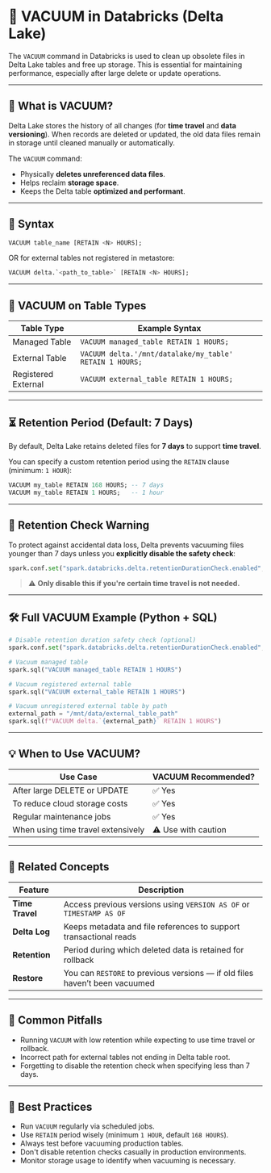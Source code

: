 # 🧹 VACUUM in Databricks (Delta Lake)

The `VACUUM` command in Databricks is used to clean up obsolete files in Delta Lake tables and free up storage. This is essential for maintaining performance, especially after large delete or update operations.

---

## 📌 What is VACUUM?

Delta Lake stores the history of all changes (for **time travel** and **data versioning**). When records are deleted or updated, the old data files remain in storage until cleaned manually or automatically.

The `VACUUM` command:
- Physically **deletes unreferenced data files**.
- Helps reclaim **storage space**.
- Keeps the Delta table **optimized and performant**.

---

## 🧪 Syntax

```sql
VACUUM table_name [RETAIN <N> HOURS];
```

OR for external tables not registered in metastore:

```sql
VACUUM delta.`<path_to_table>` [RETAIN <N> HOURS];
```

---

## 📁 VACUUM on Table Types

| Table Type          | Example Syntax                                          |
| ------------------- | ------------------------------------------------------- |
| Managed Table       | `VACUUM managed_table RETAIN 1 HOURS;`                  |
| External Table      | `VACUUM delta.'/mnt/datalake/my_table' RETAIN 1 HOURS;` |
| Registered External | `VACUUM external_table RETAIN 1 HOURS;`                 |

---

## ⏳ Retention Period (Default: 7 Days)

By default, Delta Lake retains deleted files for **7 days** to support **time travel**.

You can specify a custom retention period using the `RETAIN` clause (minimum: `1 HOUR`):

```sql
VACUUM my_table RETAIN 168 HOURS; -- 7 days
VACUUM my_table RETAIN 1 HOURS;   -- 1 hour
```

---

## 🔐 Retention Check Warning

To protect against accidental data loss, Delta prevents vacuuming files younger than 7 days unless you **explicitly disable the safety check**:

```python
spark.conf.set("spark.databricks.delta.retentionDurationCheck.enabled", "false")
```

> ⚠️ **Only disable this if you're certain time travel is not needed.**

---

## 🛠 Full VACUUM Example (Python + SQL)

```python
# Disable retention duration safety check (optional)
spark.conf.set("spark.databricks.delta.retentionDurationCheck.enabled", "false")

# Vacuum managed table
spark.sql("VACUUM managed_table RETAIN 1 HOURS")

# Vacuum registered external table
spark.sql("VACUUM external_table RETAIN 1 HOURS")

# Vacuum unregistered external table by path
external_path = "/mnt/data/external_table_path"
spark.sql(f"VACUUM delta.`{external_path}` RETAIN 1 HOURS")
```

---

## 💡 When to Use VACUUM?

| Use Case                           | VACUUM Recommended? |
| ---------------------------------- | ------------------- |
| After large DELETE or UPDATE       | ✅ Yes               |
| To reduce cloud storage costs      | ✅ Yes               |
| Regular maintenance jobs           | ✅ Yes               |
| When using time travel extensively | ⚠️ Use with caution |

---

## 🧠 Related Concepts

| Feature         | Description                                                                 |
| --------------- | --------------------------------------------------------------------------- |
| **Time Travel** | Access previous versions using `VERSION AS OF` or `TIMESTAMP AS OF`         |
| **Delta Log**   | Keeps metadata and file references to support transactional reads           |
| **Retention**   | Period during which deleted data is retained for rollback                   |
| **Restore**     | You can `RESTORE` to previous versions — if old files haven’t been vacuumed |

---

## 🚫 Common Pitfalls

* Running `VACUUM` with low retention while expecting to use time travel or rollback.
* Incorrect path for external tables not ending in Delta table root.
* Forgetting to disable the retention check when specifying less than 7 days.

---

## 📌 Best Practices

* Run `VACUUM` regularly via scheduled jobs.
* Use `RETAIN` period wisely (minimum `1 HOUR`, default `168 HOURS`).
* Always test before vacuuming production tables.
* Don't disable retention checks casually in production environments.
* Monitor storage usage to identify when vacuuming is necessary.
